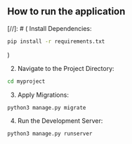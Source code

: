 ## How to run the application

[//]: # (
Install Dependencies:
```bash
pip install -r requirements.txt
```
)

2. Navigate to the Project Directory:

```bash
cd myproject
```

3. Apply Migrations:

```bash
python3 manage.py migrate
```

4. Run the Development Server:

```bash
python3 manage.py runserver
```
